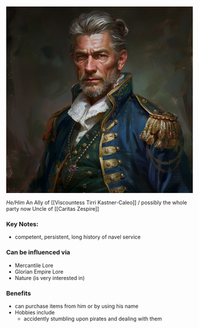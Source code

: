 ![](../assets/2ea0f48b8f6a4fb01b644007a0d2ba58.png)

_He/Him_
An Ally of [[Viscountess Tirri Kastner-Caleo]] / possibly the whole party now
Uncle of [[Caritas Zespire]]
### Key Notes:
- competent, persistent, long history of navel service
### Can be influenced via
- Mercantile Lore
- Glorian Empire Lore
- Nature (is very interested in)
### Benefits
- can purchase items from him or by using his name
- Hobbies include
	- accidently stumbling upon pirates and dealing with them